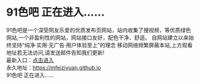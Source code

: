 # 91色吧 正在进入......
91色吧是一个深受网友乐爱的优质发布页网站，站内收集了搜视频，等优质绿色网站,一个非盈利性的网站，网站接口友好，配色干净、舒适。 自网站建立以来始终坚持“纯净·实用·无广告·用户体验至上”的理念 移动网络频繁屏蔽本站,上方观看地址若无法访问,请发送邮件告知我们更新!<br>
最新入口：[点击进入](https://91se.life)<br>
永久地址：https://mfeiziyuan.github.io<br>
 91色吧 正在进入......
